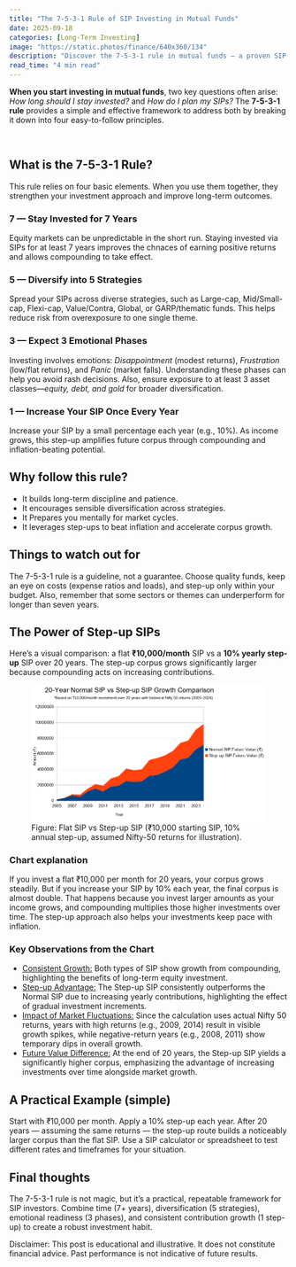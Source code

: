 ```yaml
---
title: "The 7-5-3-1 Rule of SIP Investing in Mutual Funds"
date: 2025-09-18
categories: [Long-Term Investing]
image: "https://static.photos/finance/640x360/134"
description: "Discover the 7-5-3-1 rule in mutual funds — a proven SIP investment strategy for long-term wealth creation."
read_time: "4 min read"
---
```


<p><strong>When you start investing in mutual funds</strong>, two key questions often arise: <em>How long should I stay invested?</em> and <em>How do I plan my SIPs?</em> The <strong>7-5-3-1 rule</strong> provides a simple and effective framework to address both by breaking it down into four easy-to-follow principles.</p>
<br/>
<h2>What is the 7-5-3-1 Rule?</h2>
<p>This rule relies on four basic elements. When you use them together, they strengthen your investment approach and improve long-term outcomes.<br/></p>

<div class="grid grid-cols-1 md:grid-cols-2 gap-6 mt-6">
  <div class="p-5 bg-white dark:bg-slate-800 rounded-2xl shadow-sm border dark:border-slate-700">
    <h3 class="text-lg font-semibold">7 — Stay Invested for 7 Years</h3>
    <p class="mt-2 text-sm text-slate-600 dark:text-slate-300">Equity markets can be unpredictable in the short run. Staying invested via SIPs for at least 7 years improves the chnaces of earning positive returns and allows compounding to take effect.</p>
  </div>

  <div class="p-5 bg-white dark:bg-slate-800 rounded-2xl shadow-sm border dark:border-slate-700">
    <h3 class="text-lg font-semibold">5 — Diversify into 5 Strategies</h3>
    <p class="mt-2 text-sm text-slate-600 dark:text-slate-300">Spread your SIPs across diverse strategies, such as Large-cap, Mid/Small-cap, Flexi-cap, Value/Contra, Global, or GARP/thematic funds. This helps reduce risk from overexposure to one single theme.</p>
  </div>

  <div class="p-5 bg-white dark:bg-slate-800 rounded-2xl shadow-sm border dark:border-slate-700">
    <h3 class="text-lg font-semibold">3 — Expect 3 Emotional Phases</h3>
    <p class="mt-2 text-sm text-slate-600 dark:text-slate-300">Investing involves emotions: <em>Disappointment</em> (modest returns), <em>Frustration</em> (low/flat returns), and <em>Panic</em> (market falls). Understanding these phases can help you avoid rash decisions. Also, ensure exposure to at least 3 asset classes—<em>equity, debt, and gold </em>for broader diversification.</p>
  </div>

  <div class="p-5 bg-white dark:bg-slate-800 rounded-2xl shadow-sm border dark:border-slate-700">
    <h3 class="text-lg font-semibold">1 — Increase Your SIP Once Every Year</h3>
    <p class="mt-2 text-sm text-slate-600 dark:text-slate-300">Increase your SIP by a small percentage each year (e.g., 10%). As income grows, this step-up amplifies future corpus through compounding and inflation-beating potential.</p>
  </div>
</div>

<h2 class="mt-8">Why follow this rule?</h2>
<ul class="list-disc ml-6 text-slate-800 dark:text-slate-300">
  <li>It builds long-term discipline and patience.</li>
  <li>It encourages sensible diversification across strategies.</li>
  <li>It Prepares you mentally for market cycles.</li>
  <li>It leverages step-ups to beat inflation and accelerate corpus growth.</li>
</ul>

<h2 class="mt-8">Things to watch out for</h2>
<p class="text-slate-600 dark:text-slate-300">The 7-5-3-1 rule is a guideline, not a guarantee. Choose quality funds, keep an eye on costs (expense ratios and loads), and step-up only within your budget. Also, remember that some sectors or themes can underperform for longer than seven years.</p>

<h2 class="mt-8">The Power of Step-up SIPs</h2>
<p class="text-slate-600 dark:text-slate-300">Here’s a visual comparison: a flat <strong>₹10,000/month</strong> SIP vs a <strong>10% yearly step-up</strong> SIP over 20 years. The step-up corpus grows significantly larger because compounding acts on increasing contributions.</p>

<figure class="mt-6 bg-white dark:bg-slate-800 p-4 rounded-lg border shadow-sm dark:border-slate-700">
  <img src="/assets/images/step-up-sip-chart.png" alt="Step-up SIP vs Flat SIP chart" class="w-full h-auto rounded-lg" />
  <figcaption class="mt-3 text-sm text-slate-500 dark:text-slate-400">Figure: Flat SIP vs Step-up SIP (₹10,000 starting SIP, 10% annual step-up, assumed Nifty-50 returns for illustration).</figcaption>
</figure>

<h3 class="mt-6">Chart explanation</h3>
<p class="text-slate-600 dark:text-slate-300">If you invest a flat ₹10,000 per month for 20 years, your corpus grows steadily. But if you increase your SIP by 10% each year, the final corpus is almost double. That happens because you invest larger amounts as your income grows, and compounding multiplies those higher investments over time. The step-up approach also helps your investments keep pace with inflation.</p>

<h3 class="mt-6">Key Observations from the Chart</h3>
  <ul class="list-disc ml-6 space-y-3 text-slate-700 dark:text-slate-300">
    <li>
      <span class="font-medium"><u>Consistent Growth:</u></span> Both types of SIP show growth from compounding, highlighting the benefits of long-term equity investment.
    </li>
    <li>
      <span class="font-medium"><u>Step-up Advantage:</u></span> The Step-up SIP consistently outperforms the Normal SIP due to increasing yearly contributions, highlighting the effect of gradual investment increments.
    </li>
    <li>
      <span class="font-medium"><u>Impact of Market Fluctuations:</u></span> Since the calculation uses actual Nifty 50 returns, years with high returns (e.g., 2009, 2014) result in visible growth spikes, while negative-return years (e.g., 2008, 2011) show temporary dips in overall growth.
    </li>
    <li>
      <span class="font-medium"><u>Future Value Difference:</u></span> At the end of 20 years, the Step-up SIP yields a significantly higher corpus, emphasizing the advantage of increasing investments over time alongside market growth.
    </li>
  </ul>

<h2 class="mt-8">A Practical Example (simple)</h2>
<p class="text-slate-600 dark:text-slate-300">Start with ₹10,000 per month. Apply a 10% step-up each year. After 20 years — assuming the same returns — the step-up route builds a noticeably larger corpus than the flat SIP. Use a SIP calculator or spreadsheet to test different rates and timeframes for your situation.</p>

<h2 class="mt-8">Final thoughts</h2>
<p class="text-slate-600 dark:text-slate-300">The 7-5-3-1 rule is not magic, but it’s a practical, repeatable framework for SIP investors. Combine time (7+ years), diversification (5 strategies), emotional readiness (3 phases), and consistent contribution growth (1 step-up) to create a robust investment habit.</p>

<footer class="max-w-4xl mx-auto px-1 py-10 text-sm">
  <div class="p-4 rounded-md bg-slate-100 dark:bg-slate-800 border border-slate-200 dark:border-slate-700">
    <p class="text-slate-600 dark:text-slate-300">
      Disclaimer: This post is educational and illustrative. It does not constitute financial advice. Past performance is not indicative of future results.
    </p>
  </div>
</footer>
